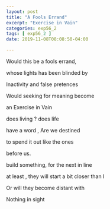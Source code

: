 ```yaml
---
layout: post
title: "A Fools Errand"
excerpt: "Exercise in Vain"
categories: exp56_2
tags: [ exp56_2 ]
date: 2019-11-08T08:08:50-04:00

---
```


Would this be a fools errand,

whose lights has been blinded by

Inactivity and false pretences

Would seeking for meaning become

an Exercise in Vain

does living ? does life

have a word , Are we destined

to spend it out like the ones

before us.

build something, for the next in line

at least , they will start a bit closer than I

Or will they become distant with

Nothing in sight  
